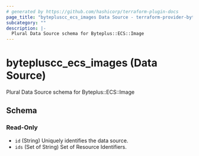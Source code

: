 ```yaml
---
# generated by https://github.com/hashicorp/terraform-plugin-docs
page_title: "bytepluscc_ecs_images Data Source - terraform-provider-bytepluscc"
subcategory: ""
description: |-
  Plural Data Source schema for Byteplus::ECS::Image
---
```


# bytepluscc_ecs_images (Data Source)

Plural Data Source schema for Byteplus::ECS::Image



<!-- schema generated by tfplugindocs -->
## Schema

### Read-Only

- `id` (String) Uniquely identifies the data source.
- `ids` (Set of String) Set of Resource Identifiers.

